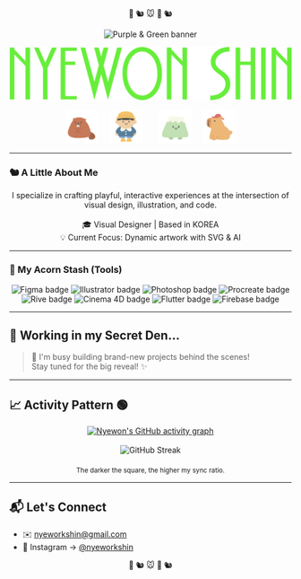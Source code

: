 <!-- Rodent Emojis -->
<p align="center">
  🐹 🐿️ 🐭 🐹 🐿️
</p>

<!-- ─────────────  HEADER  ───────────── -->
<p align="center">
  <!-- 🍇🟢 Purple & Green Banner PNG -->
  <img src="header_banner.png" width="728" alt="Purple & Green banner"/>
</p>

<!-- 🔽🔽🔽 Large Name Asset Header 🔽🔽🔽 -->
<p align="center">
  <img src="NYEWON SHIN.png" width="600px" alt="NYEWON SHIN"/>
</p>


<!-- 5 Character PNGs Section -->
<p align="center">
  <img src="1.png" width="60px" alt="Character 1"/>    
  <img src="2.png" width="60px" alt="Character 2"/>      
  <img src="4.png" width="60px" alt="Character 4"/>    
  <img src="5.png" width="60px" alt="Character 5"/>
</p>

---

### 🐿️ A Little About Me

<p align="center">
  I specialize in crafting playful, interactive experiences at the intersection of visual design, illustration, and code.<br/><br/>
  🎓 Visual Designer | Based in KOREA<br/>
  💡 Current Focus: Dynamic artwork with SVG & AI
</p>


---

### 🌰 My Acorn Stash (Tools)
<p align="center">
<!-- Badges with neon colors -->
<img src="https://img.shields.io/badge/Figma-E4007F?logo=figma&logoColor=white&style=for-the-badge" alt="Figma badge"/>
<img src="https://img.shields.io/badge/Illustrator-8B45B2?logo=adobe%20illustrator&logoColor=white&style=for-the-badge" alt="Illustrator badge"/>
<img src="https://img.shields.io/badge/Photoshop-00BFFF?logo=adobe%20photoshop&logoColor=white&style=for-the-badge" alt="Photoshop badge"/>
<img src="https://img.shields.io/badge/Procreate-B3FF00?logo=procreate&logoColor=black&style=for-the-badge" alt="Procreate badge"/>
<br>
<img src="https://img.shields.io/badge/Rive-E4007F?logo=rive&logoColor=white&style=for-the-badge" alt="Rive badge"/>
<img src="https://img.shields.io/badge/Cinema%204D-8B45B2?logo=cinema4d&logoColor=white&style=for-the-badge" alt="Cinema 4D badge"/>
<img src="https://img.shields.io/badge/Flutter-8B45B2?logo=flutter&logoColor=white&style=for-the-badge" alt="Flutter badge"/>
<img src="https://img.shields.io/badge/Firebase-E4007F?logo=firebase&logoColor=white&style=for-the-badge" alt="Firebase badge"/>
</p>

---

## 🚧 Working in my Secret Den...

> 🤫 I'm busy building brand-new projects behind the scenes! <br>
> Stay tuned for the big reveal! ✨

---

## 📈 Activity Pattern 🟢

<p align="center">
  <!-- GitHub Activity Graph: EVA-01 Purple Theme -->
  <a href="https://github.com/SHINYEWORK">
    <img src="https://ghchart.rshah.org/8B45B2/SHINYEWORK" alt="Nyewon's GitHub activity graph"/>
  </a>
  <br/><br/>
  <!-- GitHub Streak Stats: Custom EVA-01 Theme -->
  <img src="https://github-readme-streak-stats.herokuapp.com/?user=SHINYEWORK&count_private=true&theme=custom&background=141321&ring=B3FF00&fire=B3FF00&currStreakNum=8B45B2&sideNums=C7C7C7&currStreakLabel=8B45B2&sideLabels=C7C7C7&dates=C7C7C7&title_color=8B45B2" alt="GitHub Streak"/>
</p>
<p align="center"><sub>The darker the square, the higher my sync ratio.</sub></p>


---

## 📬 Let's Connect

- ✉️ nyeworkshin@gmail.com
- 📸 Instagram → <a href="https://instagram.com/nyeworkshin">@nyeworkshin</a>


<!-- Rodent Emojis -->
<p align="center">
  🐹 🐿️ 🐭 🐹 🐿️
</p>
